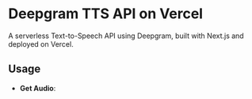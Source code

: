 # Deepgram TTS API on Vercel

A serverless Text-to-Speech API using Deepgram, built with Next.js and deployed on Vercel.

## Usage

- **Get Audio**:  
